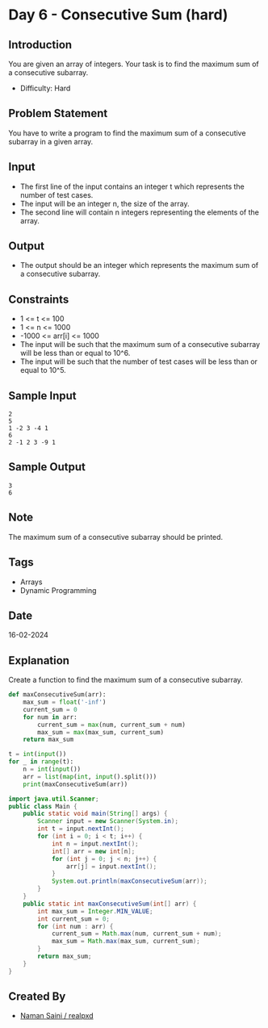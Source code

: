 # Day 6 - Consecutive Sum (hard)

## Introduction 
You are given an array of integers. Your task is to find the maximum sum of a consecutive subarray.
- Difficulty: Hard

## Problem Statement
You have to write a program to find the maximum sum of a consecutive subarray in a given array.

## Input
- The first line of the input contains an integer t which represents the number of test cases.
- The input will be an integer n, the size of the array.
- The second line will contain n integers representing the elements of the array.

## Output
- The output should be an integer which represents the maximum sum of a consecutive subarray.


## Constraints
- 1 <= t <= 100
- 1 <= n <= 1000
- -1000 <= arr[i] <= 1000
- The input will be such that the maximum sum of a consecutive subarray will be less than or equal to 10^6.
- The input will be such that the number of test cases will be less than or equal to 10^5.

## Sample Input
```
2
5
1 -2 3 -4 1
6
2 -1 2 3 -9 1
```

## Sample Output
```
3
6
```

## Note
The maximum sum of a consecutive subarray should be printed.

## Tags
- Arrays
- Dynamic Programming

## Date
16-02-2024

## Explanation
Create a function to find the maximum sum of a consecutive subarray.
```python
def maxConsecutiveSum(arr):
    max_sum = float('-inf')
    current_sum = 0
    for num in arr:
        current_sum = max(num, current_sum + num)
        max_sum = max(max_sum, current_sum)
    return max_sum

t = int(input())
for _ in range(t):
    n = int(input())
    arr = list(map(int, input().split()))
    print(maxConsecutiveSum(arr))
```
```java
import java.util.Scanner;
public class Main {
    public static void main(String[] args) {
        Scanner input = new Scanner(System.in);
        int t = input.nextInt();
        for (int i = 0; i < t; i++) {
            int n = input.nextInt();
            int[] arr = new int[n];
            for (int j = 0; j < n; j++) {
                arr[j] = input.nextInt();
            }
            System.out.println(maxConsecutiveSum(arr));
        }
    }
    public static int maxConsecutiveSum(int[] arr) {
        int max_sum = Integer.MIN_VALUE;
        int current_sum = 0;
        for (int num : arr) {
            current_sum = Math.max(num, current_sum + num);
            max_sum = Math.max(max_sum, current_sum);
        }
        return max_sum;
    }
}
```


## Created By
- [Naman Saini / realpxd](https://github.com/realpxd)
